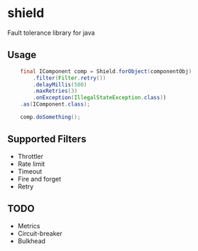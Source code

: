 # shield

Fault tolerance library for java

## Usage

```java
    final IComponent comp = Shield.forObject(componentObj)
        .filter(Filter.retry())
        .delayMillis(500)
        .maxRetries(3)
        .onException(IllegalStateException.class))
    .as(IComponent.class);

    comp.doSomething();
```

## Supported Filters

* Throttler
* Rate limit
* Timeout
* Fire and forget
* Retry

## TODO

* Metrics
* Circuit-breaker
* Bulkhead
